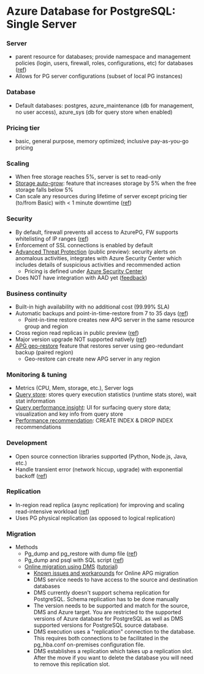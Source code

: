 # Azure Database for PostgreSQL: Single Server

### Server

- parent resource for databases; provide namespace and management policies (login, users, firewall, roles, configurations, etc) for databases ([ref](https://docs.microsoft.com/en-us/azure/postgresql/concepts-servers))
- Allows for PG server configurations (subset of local PG instances)

### Database

- Default databases: postgres, azure_maintenance (db for management, no user access), azure_sys (db for query store when enabled)

### Pricing tier

- basic, general purpose, memory optimized; inclusive pay-as-you-go pricing

### Scaling

- When free storage reaches 5%, server is set to read-only
- [Storage auto-grow](https://docs.microsoft.com/en-us/azure/postgresql/concepts-pricing-tiers#storage-auto-grow): feature that increases storage by 5% when the free storage falls below 5%
- Can scale any resources during lifetime of server except pricing tier (to/from Basic) with < 1 minute downtime ([ref](https://docs.microsoft.com/en-us/azure/postgresql/concepts-pricing-tiers#scale-resources))

### Security

- By default, firewall prevents all access to AzurePG, FW supports whitelisting of IP ranges ([ref](https://docs.microsoft.com/en-us/azure/postgresql/concepts-firewall-rules#firewall-overview))
- Enforcement of SSL connections is enabled by default
- [Advanced Threat Protection](https://docs.microsoft.com/en-us/azure/postgresql/concepts-data-access-and-security-threat-protection) (public preview): security alerts on anomalous activities, integrates with Azure Security Center which includes details of suspicious activities and recommended action
  - Pricing is defined under [Azure Security Center](https://azure.microsoft.com/en-us/pricing/details/security-center/)
- Does NOT have integration with AAD yet ([feedback](https://feedback.azure.com/forums/597976-azure-database-for-postgresql/suggestions/33700825-add-ability-to-authenticate-against-azure-active-d))

### Business continuity

- Built-in high availability with no additional cost (99.99% SLA)
- Automatic backups and point-in-time-restore from 7 to 35 days ([ref](https://docs.microsoft.com/en-us/azure/postgresql/concepts-backup#backups))
  - Point-in-time restore creates new APG server in the same resource group and region
- Cross region read replicas in public preview ([ref](https://docs.microsoft.com/en-us/azure/postgresql/concepts-read-replicas))
- Major version upgrade NOT supported natively ([ref](https://docs.microsoft.com/en-us/azure/postgresql/concepts-limits#server-version-upgrades))
- [APG geo-restore](https://docs.microsoft.com/en-us/azure/postgresql/concepts-business-continuity#recover-from-an-azure-regional-data-center-outage) feature that restores server using geo-redundant backup (paired region)
  - Geo-restore can create new APG server in any region

### Monitoring & tuning

- Metrics (CPU, Mem, storage, etc.), Server logs
- [Query store](https://docs.microsoft.com/en-us/azure/postgresql/concepts-query-store): stores query execution statistics (runtime stats store), wait stat information
- [Query performance insight](https://docs.microsoft.com/en-us/azure/postgresql/concepts-query-performance-insight): UI for surfacing query store data; visualization and key info from query store
- [Performance recommendation](https://docs.microsoft.com/en-us/azure/postgresql/concepts-performance-recommendations): CREATE INDEX & DROP INDEX recommendations

### Development

- Open source connection libraries supported (Python, Node.js, Java, etc.)
- Handle transient error (network hiccup, upgrade) with exponential backoff ([ref](https://docs.microsoft.com/en-us/azure/postgresql/concepts-connectivity))

### Replication

- In-region read replica (async replication) for improving and scaling read-intensive workload ([ref](https://docs.microsoft.com/en-us/azure/postgresql/concepts-read-replicas))
- Uses PG physical replication (as opposed to logical replication)

### Migration

- Methods
  - Pg_dump and pg_restore with dump file ([ref](https://docs.microsoft.com/en-us/azure/postgresql/howto-migrate-using-dump-and-restore))
  - Pg_dump and psql with SQL script ([ref](https://docs.microsoft.com/en-us/azure/postgresql/howto-migrate-using-export-and-import))
  - [Online migration using DMS](https://docs.microsoft.com/en-us/azure/postgresql/howto-migrate-online) ([tutorial](https://docs.microsoft.com/en-us/azure/dms/tutorial-postgresql-azure-postgresql-online))
    - [Known issues and workarounds](https://docs.microsoft.com/en-us/azure/dms/known-issues-azure-postgresql-online) for Online APG migration
    - DMS service needs to have access to the source and destination databases
    - DMS currently doesn't support schema replication for PostgreSQL. Schema replication has to be done manually
    - The version needs to be supported and match for the source, DMS and Azure target. You are restricted to the supported versions of Azure database for PostgreSQL as well as DMS supported versions for PostgreSQL source database.
    - DMS execution uses a "replication" connection to the database. This requires both connections to be facilitated in the pg_hba.conf on-premises configuration file.
    - DMS establishes a replication which takes up a replication slot.  After the move if you want to delete the database you will need to remove this replication slot.
